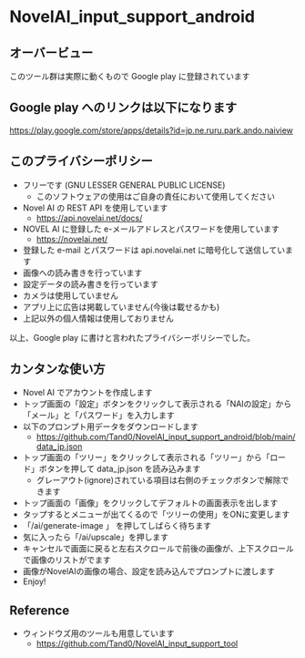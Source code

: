 
# NovelAI_input_support_android

## オーバービュー

このツール群は実際に動くもので Google play に登録されています

## Google play へのリンクは以下になります
https://play.google.com/store/apps/details?id=jp.ne.ruru.park.ando.naiview

## このプライバシーポリシー
- フリーです (GNU LESSER GENERAL PUBLIC LICENSE)
    - このソフトウェアの使用はご自身の責任において使用してください
- Novel AI の REST API を使用しています
    - https://api.novelai.net/docs/
- NOVEL AI に登録した e-メールアドレスとパスワードを使用しています
    - https://novelai.net/
- 登録した e-mail とパスワードは api.novelai.net に暗号化して送信しています
- 画像への読み書きを行っています
- 設定データの読み書きを行っています
- カメラは使用していません
- アプリ上に広告は掲載していません(今後は載せるかも)
- 上記以外の個人情報は使用しておりません

以上、Google play に書けと言われたプライバシーポリシーでした。

## カンタンな使い方

- Novel AI でアカウントを作成します
- トップ画面の「設定」ボタンをクリックして表示される「NAIの設定」から「メール」と「パスワード」を入力します
- 以下のプロンプト用データをダウンロードします
  - https://github.com/Tand0/NovelAI_input_support_android/blob/main/data_jp.json
- トップ画面の「ツリー」をクリックして表示される「ツリー」から「ロード」ボタンを押して data_jp.json を読み込みます
  - グレーアウト(ignore)されている項目は右側のチェックボタンで解除できます
- トップ画面の「画像」をクリックしてデフォルトの画面表示を出します
- タップするとメニューが出てくるので「ツリーの使用」をONに変更します
- 「/ai/generate-image 」 を押してしばらく待ちます
- 気に入ったら「/ai/upscale」を押します
- キャンセルで画面に戻ると左右スクロールで前後の画像が、上下スクロールで画像のリストがでます
- 画像がNovelAIの画像の場合、設定を読み込んでプロンプトに渡します
- Enjoy!

## Reference
- ウィンドウズ用のツールも用意しています
  - https://github.com/Tand0/NovelAI_input_support_tool


